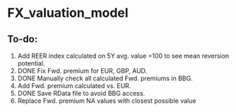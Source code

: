 # FX_valuation_model

## To-do:
1. Add REER index calculated on 5Y avg. value =100 to see mean reversion potential.
2. DONE Fix Fwd. premium for EUR, GBP, AUD.
3. DONE Manually check all calculated Fwd. premiums in BBG.
4. Add Fwd. premium calculated vs. EUR.
5. DONE Save RData file to avoid BBG access.
6. Replace Fwd. premium NA values with closest possible value
